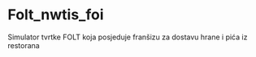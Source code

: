 # Folt_nwtis_foi
Simulator tvrtke FOLT koja posjeduje franšizu za dostavu hrane i pića iz restorana
